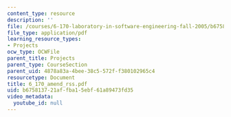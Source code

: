 ```yaml
---
content_type: resource
description: ''
file: /courses/6-170-laboratory-in-software-engineering-fall-2005/b675813721affba15ebf61a89473fd35_6_170_amend_rss.pdf
file_type: application/pdf
learning_resource_types:
- Projects
ocw_type: OCWFile
parent_title: Projects
parent_type: CourseSection
parent_uid: 4878a83a-4bee-38c5-572f-f380102965c4
resourcetype: Document
title: 6_170_amend_rss.pdf
uid: b6758137-21af-fba1-5ebf-61a89473fd35
video_metadata:
  youtube_id: null
---
```

